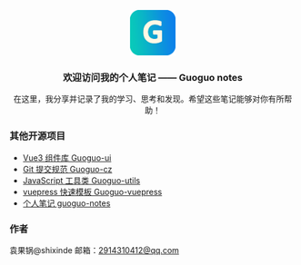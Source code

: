 <div align="center" style="margin-top: 150px;">
  <a href="https://github.com/shaojintian/Best_README_template/">
    <img src="./.vuepress/public/logo.png" alt="Logo" width="80" height="80">
  </a>

  <h3 align="center">欢迎访问我的个人笔记 —— Guoguo notes</h3>
  <p align="center">
    在这里，我分享并记录了我的学习、思考和发现。希望这些笔记能够对你有所帮助！
  </p>
</div>

<!-- 欢迎大家批评 -->

### 其他开源项目

- [Vue3 组件库 Guoguo-ui](https://shixindea.github.io/#/)
- [Git 提交规范 Guoguo-cz](https://www.npmjs.com/package/@shixinde/guoguo-cz)
- [JavaScript 工具类 Guoguo-utils](https://shixindea.github.io/shixinde-utils/)
- [vuepress 快速模板 Guoguo-vuepress](https://www.npmjs.com/package/@shixinde/vuepress-theme-init)
- [个人笔记 guoguo-notes](https://shixindea.github.io/guoguo-notes/)

### 作者

袁果锅@shixinde
邮箱：2914310412@qq.com
